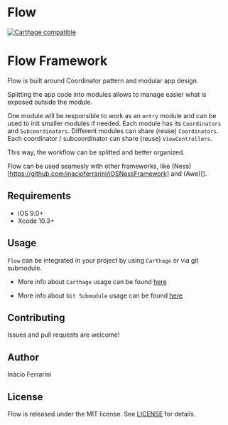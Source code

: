 # Flow

[![Carthage compatible](https://img.shields.io/badge/Carthage-compatible-4BC51D.svg?style=flat)](https://github.com/Carthage/Carthage)

# Flow Framework
Flow is built around Coordinator pattern and modular app design.

Splitting the app code into modules allows to manage easier what is exposed outside the module.

One module will be responsible to work as an `entry` module and can be used to init smaller modules if needed.
Each module has its `Coordinators` and `Subcoordinators`. Different modules can share (reuse) `Coordinators`.
Each coordinator / subcoordinator can share (reuse) `ViewControllers`.

This way, the workflow can be splitted and better organized.

Flow can be used seamesly with other frameworks, like (Ness)[https://github.com/inacioferrarini/iOSNessFramework] and (Awe)[].

## Requirements

- iOS 9.0+
- Xcode 10.3+

## Usage

`Flow` can be integrated in your project by using `Carthage` or via git submodule.

* More info about `Carthage` usage can be found [here](https://github.com/inacioferrarini/step-by-step/blob/master/ios-multi-module-project-carthage-setup.md)

* More info about `Git Submodule` usage can be found [here](https://github.com/inacioferrarini/step-by-step/blob/master/ios-multi-module-project-xcode-setup.md)

## Contributing

Issues and pull requests are welcome!

## Author

Inácio Ferrarini

## License

Flow is released under the MIT license. See [LICENSE](https://github.com/inacioferrarini/Flow/blob/master/LICENSE) for details.
